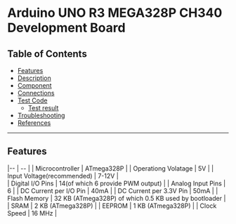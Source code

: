 # Arduino UNO R3 MEGA328P CH340 Development Board

## Table of Contents

-   [Features](#feature)
-   [Description](#description)
-   [Component](#component)
-   [Connections](#connections)
-   [Test Code](#test-code)
    -   [Test result](#test-result)
-   [Troubleshooting](#troubleshooting)
-   [References](#references)

---

## Features

|-- | -- |
| Microcontroller | ATmega328P |
| Operationg Volatage | 5V |
| Input Voltage(recommended) | 7-12V |  
| Digital I/O Pins | 14(of which 6 provide PWM output) |
| Analog Input Pins | 6 |
| DC Current per I/O Pin | 40mA |
| DC Current per 3.3V Pin | 50mA |
| Flash Memory | 32 KB (ATmega328P) of which 0.5 KB used by bootloader |
| SRAM | 2 KB (ATmega328P) |
| EEPROM | 1 KB (ATmega328P) |
| Clock Speed | 16 MHz |
